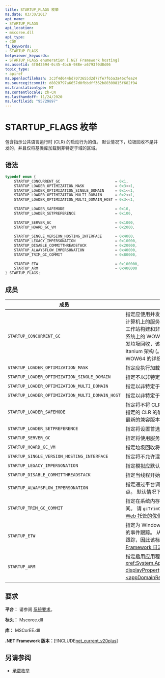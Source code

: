 ```yaml
---
title: STARTUP_FLAGS 枚举
ms.date: 03/30/2017
api_name:
- STARTUP_FLAGS
api_location:
- mscoree.dll
api_type:
- COM
f1_keywords:
- STARTUP_FLAGS
helpviewer_keywords:
- STARTUP_FLAGS enumeration [.NET Framework hosting]
ms.assetid: 4f043594-0c45-4bc6-988e-a6793f0d8d06
topic_type:
- apiref
ms.openlocfilehash: 3c3f4d644bd7073655d2d77fe7f65a3a46cfea24
ms.sourcegitcommit: d8020797a6657d0fbbdff362b80300815f682f94
ms.translationtype: MT
ms.contentlocale: zh-CN
ms.lasthandoff: 11/24/2020
ms.locfileid: "95729897"
---
```

# <a name="startup_flags-enumeration"></a>STARTUP_FLAGS 枚举

包含指示公共语言运行时 (CLR) 的启动行为的值。 默认情况下，垃圾回收不是并发的，并且仅将基类库加载到非特定于域的区域。  
  
## <a name="syntax"></a>语法  
  
```cpp  
typedef enum {  
    STARTUP_CONCURRENT_GC                         = 0x1,  
    STARTUP_LOADER_OPTIMIZATION_MASK              = 0x3<<1,  
    STARTUP_LOADER_OPTIMIZATION_SINGLE_DOMAIN     = 0x1<<1,  
    STARTUP_LOADER_OPTIMIZATION_MULTI_DOMAIN      = 0x2<<1,  
    STARTUP_LOADER_OPTIMIZATION_MULTI_DOMAIN_HOST = 0x3<<1,  
  
    STARTUP_LOADER_SAFEMODE                       = 0x10,  
    STARTUP_LOADER_SETPREFERENCE                  = 0x100,  
  
    STARTUP_SERVER_GC                             = 0x1000,  
    STARTUP_HOARD_GC_VM                           = 0x2000,  
  
    STARTUP_SINGLE_VERSION_HOSTING_INTERFACE      = 0x4000,  
    STARTUP_LEGACY_IMPERSONATION                  = 0x10000,  
    STARTUP_DISABLE_COMMITTHREADSTACK             = 0x20000,  
    STARTUP_ALWAYSFLOW_IMPERSONATION              = 0x40000,  
    STARTUP_TRIM_GC_COMMIT                        = 0x80000,  
  
    STARTUP_ETW                                   = 0x100000,  
    STARTUP_ARM                                   = 0x400000  
} STARTUP_FLAGS;  
```  
  
## <a name="members"></a>成员  
  
|成员|说明|  
|------------|-----------------|  
|`STARTUP_CONCURRENT_GC`|指定应使用并发垃圾回收。 如果调用方请求单处理器计算机上的服务器生成和并发垃圾回收，则会改为运行工作站构建和非并发垃圾回收。 **注意：**  在实施了64位系统上的 WOW64 x86 模拟器的应用程序中不支持并发垃圾回收，该程序实现了以前称为 IA-64) 的 Intel Itanium 架构 (。 有关在64位 Windows 系统上使用 WOW64 的详细信息，请参阅 [运行32位应用程序](/windows/desktop/WinProg64/running-32-bit-applications)。|  
|`STARTUP_LOADER_OPTIMIZATION_MASK`|指定应执行加载程序优化。|  
|`STARTUP_LOADER_OPTIMIZATION_SINGLE_DOMAIN`|指定不以非特定于域的形式加载程序集。|  
|`STARTUP_LOADER_OPTIMIZATION_MULTI_DOMAIN`|指定以非特定于域的形式加载所有程序集。|  
|`STARTUP_LOADER_OPTIMIZATION_MULTI_DOMAIN_HOST`|指定以非特定于域的形式加载所有强名称程序集。|  
|`STARTUP_LOADER_SAFEMODE`|指定将不将 CLR 版本策略应用于传入的版本。 将加载指定的 CLR 的确切版本。 填充码不会评估策略来确定最新的兼容版本。|  
|`STARTUP_LOADER_SETPREFERENCE`|指定将设置首选运行时，但实际不会启动。|  
|`STARTUP_SERVER_GC`|指定将使用服务器垃圾回收。|  
|`STARTUP_HOARD_GC_VM`|指定垃圾回收将保留使用的虚拟地址。|  
|`STARTUP_SINGLE_VERSION_HOSTING_INTERFACE`|指定将不允许混合宿主接口。|  
|`STARTUP_LEGACY_IMPERSONATION`|指定模拟应默认情况下不流经异步点。|  
|`STARTUP_DISABLE_COMMITTHREADSTACK`|指定当线程开始运行时，不应提交完整线程堆栈。|  
|`STARTUP_ALWAYSFLOW_IMPERSONATION`|指定通过平台调用实现的托管模拟和模拟将流经异步点。 默认情况下，仅托管模拟将流经异步点。|  
|`STARTUP_TRIM_GC_COMMIT`|指定在系统内存不足时垃圾回收将使用较少的已提交空间。 请 `gcTrimCommitOnLowMemory` 参阅 [针对共享 Web 托管的优化](../../../standard/garbage-collection/optimization-for-shared-web-hosting.md)。|  
|`STARTUP_ETW`|指定为 Windows (ETW) 启用了公共语言运行时事件的事件跟踪。 从 Windows Vista 开始，始终启用事件跟踪，因此该标志不起作用。 请参阅 [控制 .NET Framework 日志记录](../../performance/controlling-logging.md)。|  
|`STARTUP_ARM`|指定启用应用程序域资源监视。 请参见 <xref:System.AppDomain.MonitoringIsEnabled%2A?displayProperty=nameWithType> 属性和[ \<appDomainResourceMonitoring> 元素](../../configure-apps/file-schema/runtime/appdomainresourcemonitoring-element.md)。|  
  
## <a name="requirements"></a>要求  

 **平台：** 请参阅 [系统要求](../../get-started/system-requirements.md)。  
  
 **标头：** Mscoree.dll  
  
 **库：** MSCorEE.dll  
  
 **.NET Framework 版本：**[!INCLUDE[net_current_v20plus](../../../../includes/net-current-v20plus-md.md)]  
  
## <a name="see-also"></a>另请参阅

- [承载枚举](hosting-enumerations.md)
